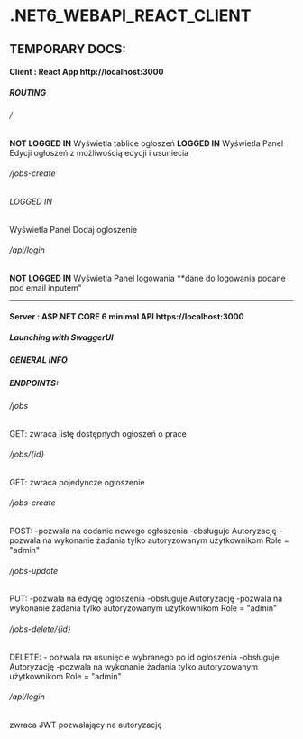 # .NET6_WEBAPI_REACT_CLIENT

## TEMPORARY DOCS:
#### Client : React App http://localhost:3000
##### ROUTING
###### /
**NOT LOGGED IN**
Wyświetla tablice ogłoszeń
**LOGGED IN**
Wyświetla Panel Edycji ogłoszeń z możliwością edycji i usuniecia

###### /jobs-create 
###### LOGGED IN
Wyświetla Panel Dodaj ogloszenie 

###### /api/login
**NOT LOGGED IN**
Wyświetla Panel logowania **dane do logowania podane pod email inputem"


------------------
#### Server : ASP.NET CORE 6 minimal API https://localhost:3000
##### Launching with SwaggerUI
##### GENERAL INFO 
##### ENDPOINTS:
###### /jobs
  GET: zwraca listę dostępnych ogłoszeń o prace

###### /jobs/{id}

  GET: zwraca pojedyncze ogłoszenie

###### /jobs-create

  POST: 
    -pozwala na dodanie nowego ogłoszenia
    -obsługuje Autoryzację
    -pozwala na wykonanie żadania tylko autoryzowanym użytkownikom Role = "admin"
###### /jobs-update

  PUT: 
    -pozwala na edycję ogłoszenia
    -obsługuje Autoryzację
    -pozwala na wykonanie żadania tylko autoryzowanym użytkownikom Role = "admin"
###### /jobs-delete/{id}

  DELETE:
    - pozwala na usunięcie wybranego po id ogłoszenia
    -obsługuje Autoryzację
    -pozwala na wykonanie żadania tylko autoryzowanym użytkownikom Role = "admin"
###### /api/login
  zwraca JWT pozwalający na autoryzację



